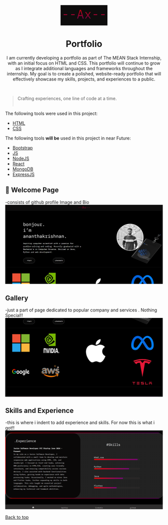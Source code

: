 <div align="center" id="top"> 
  <img src="./Screenshots/logo.png" alt="logo" />
</div>

<h1 align="center">Portfolio</h1>

<p align="center">
I am currently developing a portfolio as part of The MEAN Stack Internship, with an initial focus on HTML and CSS. This portfolio will continue to grow as I integrate additional languages and frameworks throughout the internship. My goal is to create a polished, website-ready portfolio that will effectively showcase my skills, projects, and experiences to a public.
</p>
  &#xa0;


>Crafting experiences, one line of code at a time.
<br><br>


 The following tools were used in this project:

- [HTML](https://developer.mozilla.org/en-US/docs/Web/HTML)
- [CSS](https://developer.mozilla.org/en-US/docs/Web/CSS)

 The following tools **will be** used in this project in near Future:  

- [Bootstrap](https://getbootstrap.com/)
- [JS](https://developer.mozilla.org/en-US/docs/Web/JavaScript)
- [NodeJS](https://nodejs.org/en/)
- [React](https://react.dev/)
- [MongoDB](https://www.mongodb.com/)
- [ExpressJS](https://expressjs.com/)


## :checkered_flag: Welcome Page ##

-consists of github profile Image and Bio  
![Screenshot](./Screenshots/portfolio%20intro.PNG)


## Gallery
-just a part of page dedicated to popular company and services . Nothing Special!!
![Screenshot](./Screenshots/portfolio%20Gallery-box.PNG)

## Skills and Experience
-this is where i indent to add experience and skills. For now this is what i got!!
![Screenshot](./Screenshots/portfolio%20mid-box.PNG)







<a href="#top">Back to top</a>
